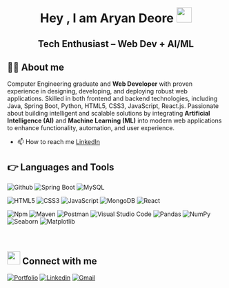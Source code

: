 <h1 align="center">Hey , I am Aryan Deore <img src="https://media.giphy.com/media/hvRJCLFzcasrR4ia7z/giphy.gif" width="35"></h1>
<h2 align="center">Tech Enthusiast – Web Dev + AI/ML</h2>


## :sassy_man: About me
Computer Engineering graduate and **Web Developer** with proven experience in designing, developing, and deploying robust web applications. Skilled in both frontend and backend technologies, including  Java, Spring Boot, Python, HTML5, CSS3, JavaScript, React.js. Passionate about building intelligent and scalable solutions by integrating **Artificial Intelligence (AI)** and **Machine Learning (ML)** into modern web applications to enhance functionality, automation, and user experience.

- 📫 How to reach me [LinkedIn](https://www.linkedin.com/in/aryan-deore-9a92b2250/)




## 👉 Languages and Tools
![Github](https://img.shields.io/badge/-Github-000000?style=flat&logo=github)
![Spring Boot](https://img.shields.io/badge/-SpringBoot-000000?style=flat&logo=springboot)
![MySQL](https://img.shields.io/badge/-MySQL-000000?style=flat&logo=mysql)

![HTML5](https://img.shields.io/badge/-HTML5-000000?style=flat&logo=html5)
![CSS3](https://img.shields.io/badge/-CSS-000000?style=flat&logo=css3)
![JavaScript](https://img.shields.io/badge/-JavaScript-000000?style=flat&logo=javascript)
![MongoDB](https://img.shields.io/badge/-MongoDB-000000?style=flat&logo=mongodb)
![React](https://img.shields.io/badge/-React-000000?style=flat&logo=react)

![Npm](https://img.shields.io/badge/-npm-000000?style=flat&logo=npm)
![Maven](https://img.shields.io/badge/-Maven-000000?style=flat&logo=apachemaven)
![Postman](https://img.shields.io/badge/-Postman-000000?style=flat&logo=postman)
![Visual Studio Code](https://img.shields.io/badge/-VSCode-000000?style=flat&logo=visualstudiocode)
![Pandas](https://img.shields.io/badge/-Pandas-000000?style=flat&logo=pandas)
![NumPy](https://img.shields.io/badge/-NumPy-000000?style=flat&logo=numpy)
![Seaborn](https://img.shields.io/badge/-Seaborn-000000?style=flat&logo=seaborn)
![Matplotlib](https://img.shields.io/badge/-Matplotlib-000000?style=flat&logo=plotly)


<br />

## <img src="https://media.giphy.com/media/iY8CRBdQXODJSCERIr/giphy.gif" width="30px"> Connect with me
[![Portfolio](https://img.shields.io/badge/-Porfolio-000?style=flat&logo=🔭&logoColor=white)]()
[![Linkedin](https://img.shields.io/badge/-LinkedIn-blue?style=flat&logo=Linkedin&logoColor=white)](https://www.linkedin.com/in/aryan-deore-9a92b2250/)
[![Gmail](https://img.shields.io/badge/-Gmail-c14438?style=flat&logo=Gmail&logoColor=white)](mailto:aryandeore2004@gmail.com)





